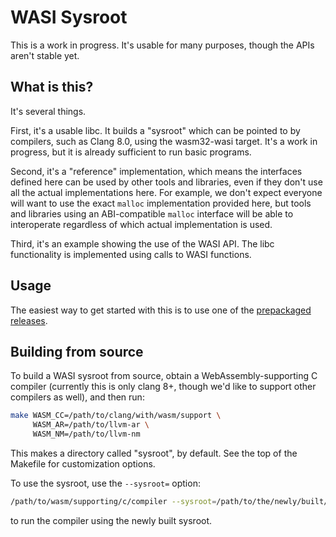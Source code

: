 # WASI Sysroot

This is a work in progress. It's usable for many purposes, though the APIs
aren't stable yet.

## What is this?

It's several things.

First, it's a usable libc. It builds a "sysroot" which can be pointed to by
compilers, such as Clang 8.0, using the wasm32-wasi target. It's a work in
progress, but it is already sufficient to run basic programs.

Second, it's a "reference" implementation, which means the interfaces defined
here can be used by other tools and libraries, even if they don't use all the
actual implementations here. For example, we don't expect everyone will want
to use the exact `malloc` implementation provided here, but tools and
libraries using an ABI-compatible `malloc` interface will be able to
interoperate regardless of which actual implementation is used.

Third, it's an example showing the use of the WASI API. The libc functionality
is implemented using calls to WASI functions.

## Usage

The easiest way to get started with this is to use one of the
[prepackaged releases](https://github.com/CraneStation/wasmtime/blob/master/docs/WASI-intro.md#how-can-i-write-programs-that-use-wasi).

## Building from source

To build a WASI sysroot from source, obtain a WebAssembly-supporting C compiler
(currently this is only clang 8+, though we'd like to support other compilers as well),
and then run:

```sh
make WASM_CC=/path/to/clang/with/wasm/support \
     WASM_AR=/path/to/llvm-ar \
     WASM_NM=/path/to/llvm-nm
```

This makes a directory called "sysroot", by default. See the top of the Makefile
for customization options.

To use the sysroot, use the `--sysroot=` option:

```sh
/path/to/wasm/supporting/c/compiler --sysroot=/path/to/the/newly/built/sysroot ...
```

to run the compiler using the newly built sysroot.
